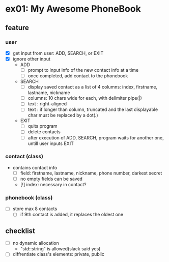 # ex01: My Awesome PhoneBook

## feature

### user
- [x] get input from user: ADD, SEARCH, or EXIT
- [x] ignore other input 
	- ADD
		- [ ] prompt to input info of the new contact info at a time
		- [ ] once completed, add contact to the phonebook
	- SEARCH
		- [ ] display saved contact as a list of 4 columns: index, firstname, lastname, nickname
		- [ ] columns:  10 chars wide for each, with delimiter pipe(|) 
		- [ ] text : right-aligned
		- [ ] text : if longer than column, truncated and the last displayable char must be replaced by a dot(.)
	- EXIT
		- [ ] quits program
		- [ ] delete contacts
		- [ ] after execution of ADD, SEARCH, program waits for another one, untill user inputs EXIT

### contact (class)
- contains contact info
	- [ ] field: firstname, lastname, nickname, phone number, darkest secret
	- [ ] no empty fields can be saved
	- [!] index: necessary in contact?

### phonebook (class)
- [ ] store max 8 contacts
	- [ ] if 9th contact is added, it replaces the oldest one

## checklist
- [ ] no dynamic allocation
	- "std::string" is allowed(slack said yes)
- [ ] diffrentiate class's elements: private, public
